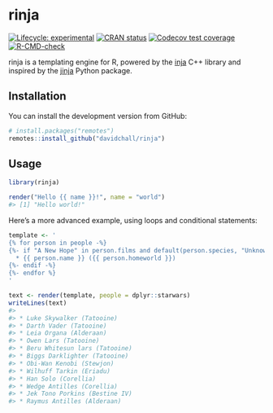 
<!-- README.md is generated from README.Rmd. Please edit that file -->

# rinja

<!-- badges: start -->

[![Lifecycle:
experimental](https://img.shields.io/badge/lifecycle-experimental-orange.svg)](https://lifecycle.r-lib.org/articles/stages.html#experimental)
[![CRAN
status](https://www.r-pkg.org/badges/version/rinja)](https://CRAN.R-project.org/package=rinja)
[![Codecov test
coverage](https://codecov.io/gh/davidchall/rinja/branch/master/graph/badge.svg)](https://codecov.io/gh/davidchall/rinja?branch=master)
[![R-CMD-check](https://github.com/davidchall/rinja/workflows/R-CMD-check/badge.svg)](https://github.com/davidchall/rinja/actions)
<!-- badges: end -->

rinja is a templating engine for R, powered by the
[inja](https://github.com/pantor/inja) C++ library and inspired by the
[jinja](https://jinja.palletsprojects.com/) Python package.

## Installation

You can install the development version from GitHub:

``` r
# install.packages("remotes")
remotes::install_github("davidchall/rinja")
```

## Usage

``` r
library(rinja)

render("Hello {{ name }}!", name = "world")
#> [1] "Hello world!"
```

Here’s a more advanced example, using loops and conditional statements:

``` r
template <- '
{% for person in people -%}
{%- if "A New Hope" in person.films and default(person.species, "Unknown") == "Human" -%}
  * {{ person.name }} ({{ person.homeworld }})
{%- endif -%}
{%- endfor %}
'

text <- render(template, people = dplyr::starwars)
writeLines(text)
#> 
#> * Luke Skywalker (Tatooine)
#> * Darth Vader (Tatooine)
#> * Leia Organa (Alderaan)
#> * Owen Lars (Tatooine)
#> * Beru Whitesun lars (Tatooine)
#> * Biggs Darklighter (Tatooine)
#> * Obi-Wan Kenobi (Stewjon)
#> * Wilhuff Tarkin (Eriadu)
#> * Han Solo (Corellia)
#> * Wedge Antilles (Corellia)
#> * Jek Tono Porkins (Bestine IV)
#> * Raymus Antilles (Alderaan)
```
